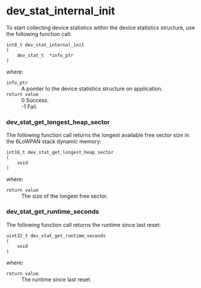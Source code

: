 # dev_stat_internal_init

To start collecting device statistics within the device statistics structure, use the following function call:

```
int8_t dev_stat_internal_init
(
	dev_stat_t	*info_ptr
)
```

where:

<dl>
<dt><code>info_ptr</code></dt>
<dd>A pointer to the device statistics structure on application.</dd>

<dt><code>return value</code></dt>
<dd>0 Success.</dd>

<dd>-1 Fail.</dd>
</dl>


### dev_stat_get_longest_heap_sector

The following function call returns the longest available free sector size in the 6LoWPAN stack dynamic memory:

```
int16_t dev_stat_get_longest_heap_sector
(
	void
)
```

where:

<dl>
<dt><code>return value</code></dt>
<dd>The size of the longest free sector.</dd>
</dl>


### dev_stat_get_runtime_seconds

The following function call returns the runtime since last reset:

```
uint32_t dev_stat_get_runtime_seconds
(
	void
)
```

where:

<dl>
<dt><code>return value</code></dt>
<dd>The runtime since last reset.</dd>
</dl> 